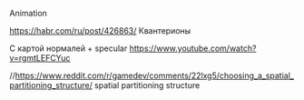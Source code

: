 Animation

https://habr.com/ru/post/426863/
Квантерионы

С картой нормалей + specular
https://www.youtube.com/watch?v=rgmtLEFCYuc

//https://www.reddit.com/r/gamedev/comments/22lxg5/choosing_a_spatial_partitioning_structure/
spatial partitioning structure